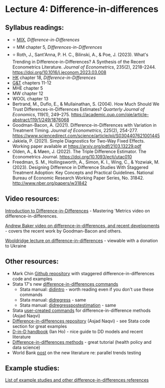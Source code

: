 # Lecture 4: Difference-in-differences

## Syllabus readings:

* :star: [MIX](https://mixtape.scunning.com/), *Difference-in-Differences*
* :star: MM chapter 5, *Differences-in-Differences*
* :star: Roth, J., Sant'Anna, P. H. C., Bilinski, A., & Poe, J. (2023). What's Trending in Difference-in-Differences? A Synthesis of the Recent Econometrics Literature. *Journal of Econometrics*, 235(2), 2218-2244. https://doi.org/10.1016/j.jeconom.2023.03.008
* [HK](https://theeffectbook.net/) chapter 18, *Difference-in-Differences*
* [G&T](https://elibrary.worldbank.org/doi/book/10.1596/978-1-4648-1497-6?chapterTab=true) chapters 11-12
* MHE chapter 5
* MW chapter 12
* WOOL chapter 13
* Bertrand, M., Duflo, E., & Mullainathan, S. (2004). How Much Should We Trust Differences-in-Differences Estimates? *Quarterly Journal of Economics*, 119(1), 249–275. https://academic.oup.com/qje/article-abstract/119/1/249/1876068
* Goodman-Bacon, A. (2021). Difference-in-Differences with Variation in Treatment Timing. *Journal of Econometrics*, 225(2), 254-277. https://www.sciencedirect.com/science/article/pii/S0304407621001445
* Jakiela, P. (2021). Simple Diagnostics for Two-Way Fixed Effects. Working paper available at https://arxiv.org/pdf/2103.13229.pdf
* Olden, A., & Møen, J. (2022). The Triple Difference Estimator. The Econometrics Journal. https://doi.org/10.1093/ectj/utac010
* Freedman, S. M., Hollingsworth, A., Simon, K. I., Wing, C., & Yozwiak, M. (2023). Designing Difference in Difference Studies With Staggered Treatment Adoption: Key Concepts and Practical Guidelines. National Bureau of Economic Research Working Paper Series, No. 31842. http://www.nber.org/papers/w31842 


## Video resources:

[Introduction to Difference-in-Differences](https://www.youtube.com/watch?v=eiffOVbYvNc) - Mastering 'Metrics video on difference-in-differences.

[Andrew Baker video on difference-in-differences, and recent developments](https://www.youtube.com/watch?v=mCOzQxJuvZk) - covers the recent work by Goodman-Bacon and others.

[Wooldridge lecture on difference-in-differences](https://econ4ua.org/panel-data-workshops/) - viewable with a donation to Ukraine

## Other resources:

* Mark Chin [Github repository](https://github.com/MemeMedianMode/Staggered-Difference-in-Differences-Example) with staggered difference-in-differences code and examples
* Stata 17's new [difference-in-differences commands](https://www.stata.com/new-in-stata/difference-in-differences-DID-DDD/)
   * Stata manual: [didintro](https://www.stata.com/manuals/tedidintro.pdf) - worth reading even if you don't use these commands
   * Stata manual: [didregress](https://www.stata.com/manuals/tedidregress.pdf) - same
   * Stata manual: [didregresspostestimation](https://www.stata.com/manuals/tedidregresspostestimation.pdf) - same
* Stata [user-created commands](https://asjadnaqvi.github.io/DiD/docs/01_stata/) for difference-in-difference methods (Asjad Naqvi)
* [Difference-in-differences repository](https://asjadnaqvi.github.io/DiD/) (Asjad Naqvi) - see Stata code section for great examples
* [D-in-D handbook](https://github.com/IanHo2019/DID_Handbook) (Ian Ho) - nice guide to DD models and recent literature
* [Difference-in-differences methods](https://diff.healthpolicydatascience.org/) - great tutorial (health policy and data science)
* World Bank [post](https://blogs.worldbank.org/impactevaluations/revisiting-difference-differences-parallel-trends-assumption-part-i-pre-trend?cid=SHR_BlogSiteShare_EN_EXT) on the new literature re: parallel trends testing

## Example studies:

[List of example studies and other difference-in-differences references](https://github.com/spcorcor18/LPO-8852/blob/main/lectures/Lecture%204%20-%20Difference-in-differences/Example%20studies%20-%20diff%20in%20diff.md)
